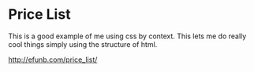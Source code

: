 # Price List

This is a good example of me using css by context. This lets me do really cool things simply using the structure of html.

http://efunb.com/price_list/